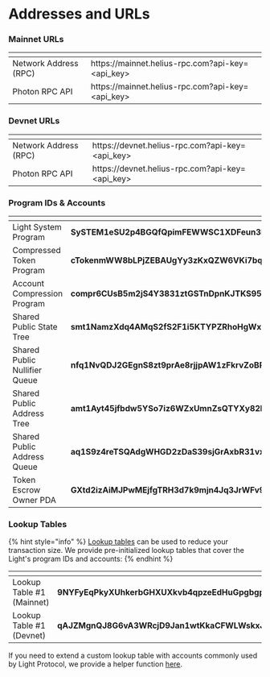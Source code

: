 # Addresses and URLs

### Mainnet URLs

<table data-header-hidden><thead><tr><th></th><th></th><th data-hidden></th></tr></thead><tbody><tr><td>Network Address (RPC)</td><td>https://mainnet.helius-rpc.com?api-key=&#x3C;api_key></td><td></td></tr><tr><td>Photon RPC API</td><td>https://mainnet.helius-rpc.com?api-key=&#x3C;api_key></td><td></td></tr></tbody></table>

### Devnet URLs

<table data-header-hidden><thead><tr><th></th><th></th><th data-hidden></th></tr></thead><tbody><tr><td>Network Address (RPC)</td><td>https://devnet.helius-rpc.com?api-key=&#x3C;api_key></td><td></td></tr><tr><td>Photon RPC API</td><td>https://devnet.helius-rpc.com?api-key=&#x3C;api_key></td><td></td></tr></tbody></table>

### Program IDs & Accounts

<table><thead><tr><th width="250"></th><th></th></tr></thead><tbody><tr><td>Light System Program</td><td><strong>SySTEM1eSU2p4BGQfQpimFEWWSC1XDFeun3Nqzz3rT7</strong></td></tr><tr><td>Compressed Token Program</td><td><strong>cTokenmWW8bLPjZEBAUgYy3zKxQZW6VKi7bqNFEVv3m</strong></td></tr><tr><td>Account Compression Program</td><td><strong>compr6CUsB5m2jS4Y3831ztGSTnDpnKJTKS95d64XVq</strong></td></tr><tr><td>Shared Public State Tree</td><td><strong>smt1NamzXdq4AMqS2fS2F1i5KTYPZRhoHgWx38d8WsT</strong></td></tr><tr><td>Shared Public Nullifier Queue</td><td><strong>nfq1NvQDJ2GEgnS8zt9prAe8rjjpAW1zFkrvZoBR148</strong></td></tr><tr><td>Shared Public Address Tree</td><td><strong>amt1Ayt45jfbdw5YSo7iz6WZxUmnZsQTYXy82hVwyC2</strong></td></tr><tr><td>Shared Public Address Queue</td><td><strong>aq1S9z4reTSQAdgWHGD2zDaS39sjGrAxbR31vxJ2F4F</strong></td></tr><tr><td>Token Escrow Owner PDA</td><td><strong>GXtd2izAiMJPwMEjfgTRH3d7k9mjn4Jq3JrWFv9gySYy</strong></td></tr></tbody></table>

### Lookup Tables

{% hint style="info" %}
[Lookup tables](https://solana.com/docs/advanced/lookup-tables) can be used to reduce your transaction size. We provide pre-initialized lookup tables that cover the Light's program IDs and accounts:
{% endhint %}

<table><thead><tr><th width="260"></th><th></th></tr></thead><tbody><tr><td>Lookup Table #1 (Mainnet)</td><td><strong>9NYFyEqPkyXUhkerbGHXUXkvb4qpzeEdHuGpgbgpH1NJ</strong></td></tr><tr><td>Lookup Table #1 (Devnet)</td><td><strong>qAJZMgnQJ8G6vA3WRcjD9Jan1wtKkaCFWLWskxJrR5V</strong></td></tr></tbody></table>

If you need to extend a custom lookup table with accounts commonly used by Light Protocol, we provide a helper function [here](https://www.zkcompression.com/developers/typescript-client#creating-lookup-tables).
